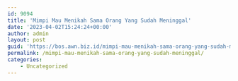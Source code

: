 ```yaml
---
id: 9094
title: 'Mimpi Mau Menikah Sama Orang Yang Sudah Meninggal'
date: '2023-04-02T15:24:24+00:00'
author: admin
layout: post
guid: 'https://bos.awn.biz.id/mimpi-mau-menikah-sama-orang-yang-sudah-meninggal/'
permalink: /mimpi-mau-menikah-sama-orang-yang-sudah-meninggal/
categories:
    - Uncategorized
---
```


